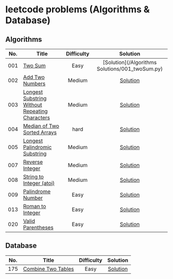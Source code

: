 # leetcode problems (Algorithms & Database)


## Algorithms
|No. |           Title                                                                                 |Difficulty|    Solution                                               |
|:--:|-------------------------------------------------------------------------------------------------|:--------:|:---------------------------------------------------------:|
|001 |[Two Sum](https://leetcode.com/problems/two-sum/)                                                | Easy     | [Solution](/Algorithms Solutions/001_twoSum.py)           |
|002 |[Add Two Numbers](https://leetcode.com/problems/add-two-numbers/)                                | Medium   | [Solution](/solutions/002_addTwoNumbers.py)               |
|003 |[Longest Substring Without Repeating Characters](https://leetcode.com/problems/longest-substring-without-repeating-characters/)  |   Medium     | [Solution](/solutions/003_longestSubstringWithoutRepeatingCharacters.py)  |
|004 |[Median of Two Sorted Arrays](https://leetcode.com/problems/median-of-two-sorted-arrays/)        | hard     | [Solution](/solutions/004_medianOfTwoSortedArrays.py)     |
|005 |[Longest Palindromic Substring](https://leetcode.com/problems/longest-palindromic-substring/)    | Medium   | [Solution](/solutions/005_longestPalindromicSubstring.py) |
|007 |[Reverse Integer](https://leetcode.com/problems/reverse-integer/)                                | Medium   | [Solution](/solutions/007_reverseInteger.py)              |
|008 |[String to Integer (atoi)](https://leetcode.com/problems/string-to-integer-atoi/)                | Medium   | [Solution](/solutions/008_stringToInteger.py)             |
|009 |[Palindrome Number](https://leetcode.com/problems/palindrome-number/)                            | Easy     | [Solution](/solutions/009_palindromeNumber.py)            |
|013 |[Roman to Integer](https://leetcode.com/problems/roman-to-integer/)                              | Easy     | [Solution](/solutions/008_romanToInteger.py)              |
|020 |[Valid Parentheses](https://leetcode.com/problems/valid-parentheses/)                            | Easy     | [Solution](/solutions/020_validParentheses.py)            |

## Database
|No. |           Title                                                                                 |Difficulty|    Solution                                               |
|:--:|-------------------------------------------------------------------------------------------------|:--------:|:---------------------------------------------------------:|
|175 |[Combine Two Tables](https://leetcode.com/problems/combine-two-tables/)                          | Easy     | [Solution](/solutions/175_combineTwoTables.sql)           |
